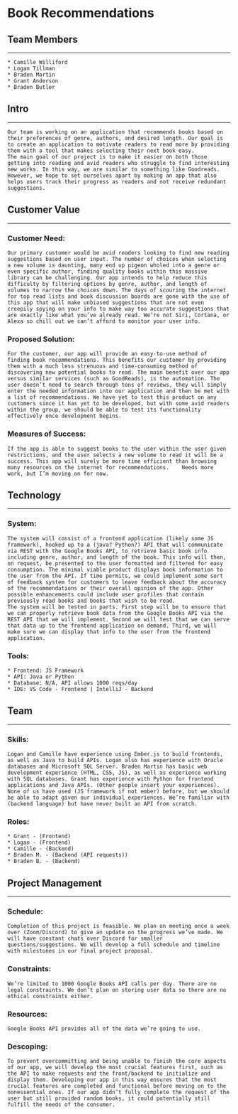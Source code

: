 # Book Recommendations

## Team Members
---

    * Camille Williford
    * Logan Tillman
    * Braden Martin
    * Grant Anderson
    * Braden Butler

## Intro
---

    Our team is working on an application that recommends books based on their preferences of genre, authors, and desired length. Our goal is to create an application to motivate readers to read more by providing them with a tool that makes selecting their next book easy.
    The main goal of our project is to make it easier on both those getting into reading and avid readers who struggle to find interesting new works. In this way, we are similar to something like Goodreads. However, we hope to set ourselves apart by making an app that also helps users track their progress as readers and not receive redundant suggestions.

## Customer Value
---

### Customer Need:

    Our primary customer would be avid readers looking to find new reading suggestions based on user input. The number of choices when selecting a new volume is daunting, many end up pigeon wholed into a genre or even specific author, finding quality books within this massive library can be challenging. Our app intends to help reduce this difficulty by filtering options by genre, author, and length of volumes to narrow the choices down. The days of scouring the internet for top read lists and book discussion boards are gone with the use of this app that will make unbiased suggestions that are not even creepily spying on your info to make way too accurate suggestions that are exactly like what you’ve already read. We’re not Siri, Cortana, or Alexa so chill out we can’t afford to monitor your user info.

### Proposed Solution:

    For the customer, our app will provide an easy-to-use method of finding book recommendations. This benefits our customer by providing them with a much less strenuous and time-consuming method of discovering new potential books to read. The main benefit over our app versus similar services (such as GoodReads), is the automation. The user doesn’t need to search through tons of reviews, they will simply enter the needed information into our application and then be met with a list of recommendations. We have yet to test this product on any customers since it has yet to be developed, but with some avid readers within the group, we should be able to test its functionality effectively once development begins.

### Measures of Success: 

    If the app is able to suggest books to the user within the user given restrictions, and the user selects a new volume to read it will be a success. This app will surely be more time efficient than browsing many resources on the internet for recommendations.    Needs more work, but I’m moving on for now.

## Technology
---

### System: 
	
    The system will consist of a frontend application (likely some JS framework), hooked up to a (java? Python?) API that will communicate via REST with the Google Books API, to retrieve basic book info including genre, author, and length of the book. This info will then, on request, be presented to the user formatted and filtered for easy consumption. The minimal viable product displays book information to the user from the API. If time permits, we could implement some sort of feedback system for customers to leave feedback about the accuracy of the recommendations or their overall opinion of the app. Other possible enhancements could include user profiles that contain previously read books and books that wish to be read.
    The system will be tested in parts. First step will be to ensure that we can properly retrieve book data from the Google Books API via the REST API that we will implement. Second we will test that we can serve that data up to the frontend application on demand. Third, we will make sure we can display that info to the user from the frontend application.

### Tools:

    * Frontend: JS Framework
    * API: Java or Python
    * Database: N/A, API allows 1000 reqs/day
    * IDE: VS Code - Frontend | IntelliJ - Backend

## Team
---

### Skills:

    Logan and Camille have experience using Ember.js to build frontends, as well as Java to build APIs. Logan also has experience with Oracle databases and Microsoft SQL Server. Braden Martin has basic web development experience (HTML, CSS, JS), as well as experience working with SQL databases. Grant has experience with Python for frontend applications and Java APIs. (Other people insert your experiences). None of us have used (JS framework if not ember) before, but we should be able to adapt given our individual experiences. We’re familiar with (backend language) but have never built an API from scratch.

### Roles:

    * Grant - (Frontend)
    * Logan - (Frontend)
    * Camille - (Backend)
    * Braden M. - (Backend (API requests))
    * Braden B. - (Backend)

## Project Management
---

### Schedule:

    Completion of this project is feasible. We plan on meeting once a week over (Zoom/Discord) to give an update on the progress we’ve made. We will have constant chats over Discord for smaller questions/suggestions. We will develop a full schedule and timeline with milestones in our final project proposal.

### Constraints:
	
    We’re limited to 1000 Google Books API calls per day. There are no legal constraints. We don’t plan on storing user data so there are no ethical constraints either.

### Resources:

    Google Books API provides all of the data we’re going to use.

### Descoping: 

    To prevent overcommitting and being unable to finish the core aspects of our app, we will develop the most crucial features first, such as the API to make requests and the front/backend to initialize and display them. Developing our app in this way ensures that the most crucial features are completed and functional before moving on to the nonessential ones. If our app didn’t fully complete the request of the user but still provided random books, it could potentially still fulfill the needs of the consumer.
